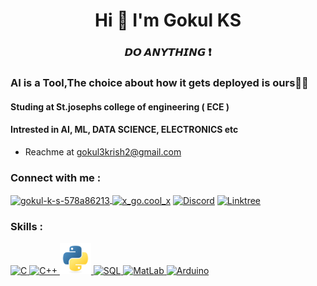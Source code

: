 <h1 align="center">Hi 👋  I'm Gokul KS </h1>
<h3 align="center">𝘿𝙊 𝘼𝙉𝙔𝙏𝙃𝙄𝙉𝙂 ❗ </h3>
<h3>AI is a Tool,The choice about how it gets deployed is ours👨‍💻</h3>
<h4>Studing at St.josephs college of engineering ( ECE )</h4>
<h4> Intrested in AI, ML, DATA SCIENCE, ELECTRONICS etc</h4>

- Reachme at gokul3krish2@gmail.com

<h3 align="left">Connect with me :</h3>
<p align="left">


<a href="https://linkedin.com/in/gokul-k-s-578a86213" target="blank"><img align="center" src="https://www.edigitalagency.com.au/wp-content/uploads/Linkedin-logo-icon-png.png" alt="gokul-k-s-578a86213" height="35" width="35" /> </a> 
<a href="https://www.instagram.com/x.go_cool.x" target="blank"><img align="center" src="https://www.edigitalagency.com.au/wp-content/uploads/new-Instagram-logo-white-full-gradient-colour-background.png" alt="x_go.cool_x" height="35" width="35" /></a>
<a href="https://discord.gg/DYno%20X%20Sparky#7652" target="blank"><img align="center" src="https://img.icons8.com/fluency/512/discord-logo.png" alt="Discord" height="45" width="45" /></a>
<a href="https://linktr.ee/gokul_ks" target="blank"><img align="center" src="https://seeklogo.com/images/L/linktree-logo-6FC3ADB679-seeklogo.com.png" alt="Linktree" height="35" width="35" /></a>
</p>

<h3 align="left"> Skills :</h3>
<p align="left">
    <a href="https://g.co/kgs/P4d9ok" target="_blank"> <img src="https://upload.wikimedia.org/wikipedia/commons/thumb/1/18/C_Programming_Language.svg/1200px-C_Programming_Language.svg.png" alt="C" width="40" height="40"/> </a> 
    <a href="https://g.co/kgs/wbsJL3" target="_blank"> <img src="https://upload.wikimedia.org/wikipedia/commons/thumb/1/18/ISO_C%2B%2B_Logo.svg/1200px-ISO_C%2B%2B_Logo.svg.png" alt="C++" width="40" height="40"/> </a> 
    <a href="https://www.python.org" target="_blank"> <img src="https://raw.githubusercontent.com/devicons/devicon/master/icons/python/python-original.svg" alt="python" width="50" height="50"/> </a> 
    <a href="https://www.google.com/search?q=sql&oq=sql&aqs=edge.0.69i59l4j0i67l2j69i60l3.904j0j1&sourceid=chrome&ie=UTF-8" target="_blank"> <img src="https://icones.pro/wp-content/uploads/2021/05/icone-base-donnees-orange.png" alt="SQL" width="40" height="40"/> </a>
     <a href="https://in.mathworks.com/products/matlab.html" target="_blank"> <img src="https://img.icons8.com/fluency/512/matlab.png" alt="MatLab" width="45" height="45"/> </a> 
     <a href="https://www.arduino.cc" target="_blank"> <img src="https://seeklogo.com/images/A/arduino-logo-5B8F98793E-seeklogo.com.png" alt="Arduino" width="40" height="40"/> </a> 
    </p>
